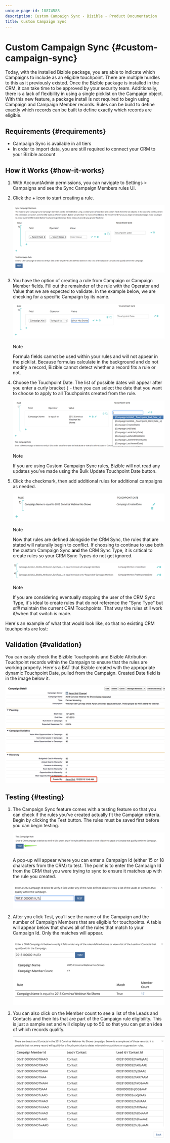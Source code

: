 ```yaml
---
unique-page-id: 18874588
description: Custom Campaign Sync - Bizible - Product Documentation
title: Custom Campaign Sync
---
```


# Custom Campaign Sync {#custom-campaign-sync}

Today, with the installed Bizible package, you are able to indicate which Campaigns to include as an eligible touchpoint. There are multiple hurdles to this as it previously existed. Once the Bizible package is installed in the CRM, it can take time to be approved by your security team. Additionally, there is a lack of flexibility in using a single picklist on the Campaign object. With this new feature, a package install is not required to begin using Campaign and Campaign Member records. Rules can be build to define exactly which records can be built to define exactly which records are eligible.

## Requirements {#requirements}

* Campaign Sync is available in all tiers
* In order to import data, you are still required to connect your CRM to your Bizible account

## How it Works {#how-it-works}

1. With AccountAdmin permissions, you can navigate to Settings > Campaigns and see the Sync Campaign Members rules UI.
1. Click the + icon to start creating a rule.

   ![](assets/1-1.png)

1. You have the option of creating a rule from Campaign or Campaign Member fields. Fill out the remainder of the rule with the Operator and Value that we are expected to validate. In the example below, we are checking for a specific Campaign by its name.

   ![](assets/2-1.png)

   >[!NOTE]
   >
   >Formula fields cannot be used within your rules and will not appear in the picklist. Because formulas calculate in the background and do not modify a record, Bizible cannot detect whether a record fits a rule or not.

1. Choose the Touchpoint Date. The list of possible dates will appear after you enter a curly bracket `{` - then you can select the date that you want to choose to apply to all Touchpoints created from the rule.

   ![](assets/3-1.png)

   >[!NOTE]
   >
   >If you are using Custom Campaign Sync rules, Bizible will not read any updates you’ve made using the Bulk Update Touchpoint Date button.

1. Click the checkmark, then add additional rules for additional campaigns as needed.

   ![](assets/4-1.png)

   >[!NOTE]
   >
   >Now that rules are defined alongside the CRM Sync, the rules that are stated will naturally begin to conflict. If choosing to continue to use both the custom Campaign Sync **and** the CRM Sync Type, it is critical to create rules so your CRM Sync Types do not get ignored.

   ![](assets/5-1.png)

   >[!NOTE]
   >
   >If you are considering eventually stopping the user of the CRM Sync Type, it's ideal to create rules that do not reference the "Sync Type" but *still* maintain the current CRM Touchpoints. That way the rules still work if/when that switch is made.

Here's an example of what that would look like, so that no existing CRM touchpoints are lost:

## Validation {#validation}

You can easily check the Bizible Touchpoints and Bizible Attribution Touchpoint records within the Campaign to ensure that the rules are working properly. Here's a BAT that Bizible created with the appropriate dynamic Touchpoint Date, pulled from the Campaign. Created Date field is in the image below it.

![](assets/6-1.png)

## Testing {#testing}

1. The Campaign Sync feature comes with a testing feature so that you can check if the rules you’ve created actually fit the Campaign criteria. Begin by clicking the Test button. The rules must be saved first before you can begin testing.

   ![](assets/7-1.png)

   A pop-up will appear where you can enter a Campaign Id (either 15 or 18 characters from the CRM) to test. The point is to enter the Campaign Id from the CRM that you were trying to sync to ensure it matches up with the rule you created.

   ![](assets/8-1.png)

1. After you click Test, you’ll see the name of the Campaign and the number of Campaign Members that are eligible for touchpoints. A table will appear below that shows all of the rules that match to your Campaign Id. Only the matches will appear.

   ![](assets/9.png)

1. You can also click on the Member count to see a list of the Leads and Contacts and their Ids that are part of the Campaign rule eligibility. This is just a sample set and will display up to 50 so that you can get an idea of which records qualify.

   ![](assets/10.png)
